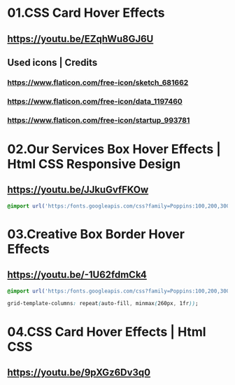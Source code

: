 # 01.CSS Card Hover Effects
## https://youtu.be/EZqhWu8GJ6U

## Used icons | Credits
### https://www.flaticon.com/free-icon/sketch_681662
### https://www.flaticon.com/free-icon/data_1197460
### https://www.flaticon.com/free-icon/startup_993781

# 02.Our Services Box Hover Effects | Html CSS Responsive Design
## https://youtu.be/JJkuGvfFKOw

```css
@import url('https:/fonts.googleapis.com/css?family=Poppins:100,200,300,400,500,600,700,800,900');
```

# 03.Creative Box Border Hover Effects
## https://youtu.be/-1U62fdmCk4
```css
@import url('https:/fonts.googleapis.com/css?family=Poppins:100,200,300,400,500,600,700,800,900');

grid-template-columns: repeat(auto-fill, minmax(260px, 1fr));
```
# 04.CSS Card Hover Effects | Html CSS
## https://youtu.be/9pXGz6Dv3q0